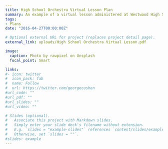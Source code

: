 ```yaml
---
title: High School Orchestra Virtual Lesson Plan 
summary: An example of a virtual lesson administered at Westwood High School.
tags:
- Plans
date: "2016-04-27T00:00:00Z"

# Optional external URL for project (replaces project detail page).
external_link: uploads/High School Orchestra Virtual Lesson.pdf

image:
  caption: Photo by rawpixel on Unsplash
  focal_point: Smart

links:
#- icon: twitter
#  icon_pack: fab
#  name: Follow
#  url: https://twitter.com/georgecushen
#url_code: ""
#url_pdf: ""
#url_slides: ""
#url_video: ""

# Slides (optional).
#   Associate this project with Markdown slides.
#   Simply enter your slide deck's filename without extension.
#   E.g. `slides = "example-slides"` references `content/slides/example-slides.md`.
#   Otherwise, set `slides = ""`.
#slides: example
---
```

